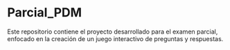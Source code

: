# Parcial_PDM
Este repositorio contiene el proyecto desarrollado para el examen parcial, enfocado en la creación de un juego interactivo de preguntas y respuestas. 
